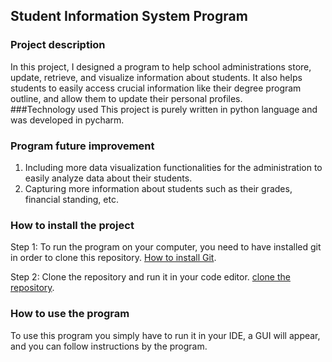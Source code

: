 ## Student Information System Program
### Project description
In this project, I designed a program to help school administrations store, update, retrieve, and visualize information 
about students. It also helps students to easily access crucial information like their degree program outline, and allow
them to update their personal profiles.  
###Technology used
This project is purely written in python language and was developed in pycharm.
### Program future improvement
1. Including more data visualization functionalities for the administration to easily analyze data about their students.
2. Capturing more information about students such as their grades, financial standing, etc.
### How to install the project 
Step 1: To run the program on your computer, you need to have installed git in order to clone this repository. 
[How to install Git](https://www.youtube.com/watch?v=F02LEVYEmQw).

Step 2: Clone the repository and run it in your code editor.
[clone the repository](https://www.youtube.com/watch?v=aHMPn57ZmJo).
### How to use the program
To use this program you simply have to run it in your IDE, a GUI will appear, and you can follow instructions by the 
program.